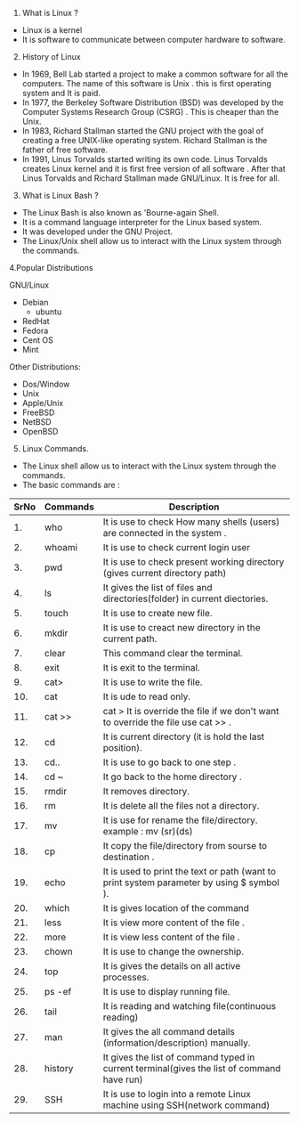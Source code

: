 1. What is Linux ?
 - Linux is a kernel
 - It is software to communicate between computer hardware to software.

2. History of Linux
- In 1969, Bell Lab started a project to make a common software for all the computers. The name of this software is Unix . this is first    operating system and It is paid.
- In 1977, the Berkeley Software Distribution (BSD) was developed by the Computer Systems Research Group (CSRG) . This is cheaper than the Unix.
- In 1983, Richard Stallman started the GNU project with the goal of creating a free UNIX-like operating system. Richard Stallman is the father of free software.
- In 1991, Linus Torvalds started writing its own code. Linus Torvalds creates Linux kernel and it is first free version of all software . After that Linus Torvalds and Richard Stallman made GNU/Linux. It is free for all.

3. What is Linux Bash ?
- The Linux Bash is also known as 'Bourne-again Shell. 
- It is a command language interpreter for the Linux based system.
- It was developed under the GNU Project.
- The Linux/Unix shell allow us to interact with the Linux system through the commands.


4.Popular Distributions

GNU/Linux
   -  Debian
      - ubuntu
   - RedHat
   - Fedora
   - Cent OS
   - Mint

Other Distributions:

- Dos/Window
- Unix
- Apple/Unix
- FreeBSD
- NetBSD
- OpenBSD

5. Linux Commands.
- The Linux shell allow us to interact with the Linux system through the commands.
- The basic commands are :


| SrNo   |Commands  |              Description                                                                    | 
|------- |----------|---------------------------------------------------------------------------------------------|    
|     1. | who      |It is use to check How many shells (users) are connected in the system .                     |
|     2. | whoami   |It is use to check current login user                                                        |  
|    3.  | pwd      |It is use to check present working directory (gives current directory path)                  |  
|    4.  | ls       |It gives the list of files and directories(folder) in current diectories.                    | 
|    5.  | touch    |It is use to create new file.                                                                | 
|    6.  | mkdir    |It is use to creact new directory in the current path.                                       |
|    7.  |clear     |This command clear the terminal.                                                             |
|    8.  |exit      |It is exit to the terminal.                                                                  |
|    9.  | cat>     |It is use to write the file.                                                                 |
|    10. | cat      |It is ude to read only.                                                                      |
|    11. | cat >>   |cat > It is override the file if we don't want to override the file use cat >> .             |
|    12. | cd       |It is current directory (it is hold the last position).                                      |
|    13. | cd..     |It is use to go back to one step .                                                           |
|    14. | cd ~     |It go back to the home directory .                                                           |
|    15. | rmdir    |It removes directory.                                                                        |
|    16. | rm       |It is delete all the files not a directory.                                                  |
|    17. | mv       |It is use for rename the file/directory. example : mv (sr)(ds)                               |
|    18. | cp       |It copy the file/directory from sourse to destination .                                      |
|    19. | echo     |It is used to print the text or path (want to print system parameter by using $ symbol ).    |
|    20. | which    |It is gives location of the command                                                          |
|    21. | less     |It is view more content of the file .                                                        |
|    22. | more     |It is view less content of the file .                                                        |
|    23. | chown    |It is use to change the ownership.                                                           |
|    24. | top      |It is gives the details on all active processes.                                             |
|    25. | ps -ef   |It is use to display running file.                                                           |
|    26. | tail     |It is reading and watching file(continuous reading)                                          |
|    27. | man      |It gives the all command details (information/description) manually.                         |
|    28. |history   |It gives the list of command typed in current terminal(gives the list of command have run)   |
|    29. | SSH      |It is use to login into a remote Linux machine using SSH(network command)                    |

































